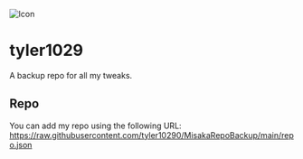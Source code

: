 ![Icon](https://raw.githubusercontent.com/tyler10290/MisakaRepoBackup/main/RepoAssets/repoicon.png)
# tyler1029
A backup repo for all my tweaks.

## Repo
You can add my repo using the following URL: https://raw.githubusercontent.com/tyler10290/MisakaRepoBackup/main/repo.json
